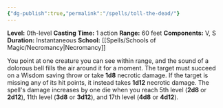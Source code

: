 ```yaml
---
{"dg-publish":true,"permalink":"/spells/toll-the-dead/"}
---
```


**Level:** 0th-level
**Casting Time:** 1 action
**Range:** 60 feet
**Components:** V, S
**Duration:** Instantaneous
**School:** [[Spells/Schools of Magic/Necromancy\|Necromancy]]

You point at one creature you can see within range, and the sound of a dolorous bell fills the air around it for a moment. The target must succeed on a Wisdom saving throw or take **1d8** necrotic damage. If the target is missing any of its hit points, it instead takes **1d12** necrotic damage.
The spell's damage increases by one die when you reach 5th level (**2d8** or **2d12**), 11th level (**3d8** or **3d12**), and 17th level (**4d8** or **4d12**).